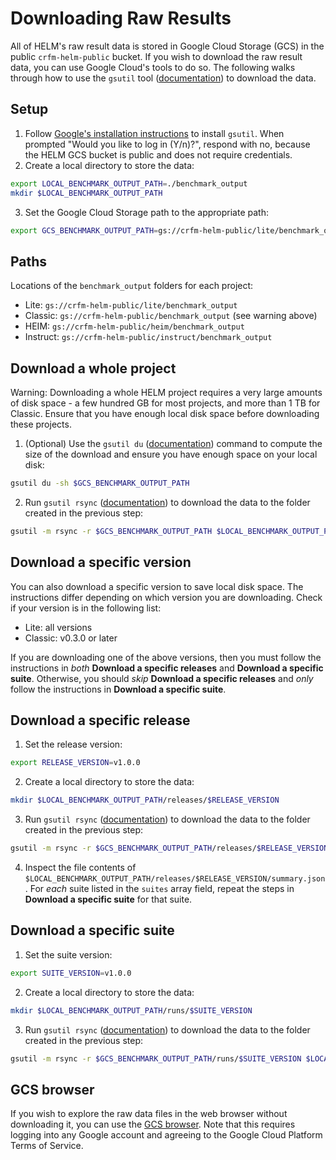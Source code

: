 # Downloading Raw Results

All of HELM's raw result data is stored in Google Cloud Storage (GCS) in the public `crfm-helm-public` bucket. If you wish to download the raw result data, you can use Google Cloud's tools to do so. The following walks through how to use the `gsutil` tool ([documentation](https://cloud.google.com/storage/docs/gsutil)) to download the data.

## Setup

1. Follow [Google's installation instructions](https://cloud.google.com/storage/docs/gsutil_install) to install `gsutil`. When prompted "Would you like to log in (Y/n)?", respond with no, because the HELM GCS bucket is public and does not require credentials.
2. Create a local directory to store the data:
```sh
export LOCAL_BENCHMARK_OUTPUT_PATH=./benchmark_output
mkdir $LOCAL_BENCHMARK_OUTPUT_PATH
```
3. Set the Google Cloud Storage path to the appropriate path:
```sh
export GCS_BENCHMARK_OUTPUT_PATH=gs://crfm-helm-public/lite/benchmark_output
```

## Paths

Locations of the `benchmark_output` folders for each project:

- Lite: `gs://crfm-helm-public/lite/benchmark_output`
- Classic: `gs://crfm-helm-public/benchmark_output` (see warning above)
- HEIM: `gs://crfm-helm-public/heim/benchmark_output`
- Instruct: `gs://crfm-helm-public/instruct/benchmark_output`

## Download a whole project

Warning: Downloading a whole HELM project requires a very large amounts of disk space - a few hundred GB for most projects, and more than 1 TB for Classic. Ensure that you have enough local disk space before downloading these projects.

1. (Optional) Use the `gsutil du` ([documentation](https://cloud.google.com/storage/docs/gsutil/commands/du)) command to compute the size of the download and ensure you have enough space on your local disk:
```sh
gsutil du -sh $GCS_BENCHMARK_OUTPUT_PATH
```
2. Run `gsutil rsync` ([documentation](https://cloud.google.com/storage/docs/gsutil/commands/rsync)) to download the data to the folder created in the previous step:
```sh
gsutil -m rsync -r $GCS_BENCHMARK_OUTPUT_PATH $LOCAL_BENCHMARK_OUTPUT_PATH
```

## Download a specific version

You can also download a specific version to save local disk space. The instructions differ depending on which version you are downloading. Check if your version is in the following list:

- Lite: all versions
- Classic: v0.3.0 or later

If you are downloading one of the above versions, then you must follow the instructions in _both_ **Download a specific releases** and **Download a specific suite**. Otherwise, you should _skip_ **Download a specific releases** and _only_ follow the instructions in **Download a specific suite**.

## Download a specific release

1. Set the release version:
```sh
export RELEASE_VERSION=v1.0.0
```
2. Create a local directory to store the data:
```sh
mkdir $LOCAL_BENCHMARK_OUTPUT_PATH/releases/$RELEASE_VERSION
```
3. Run `gsutil rsync` ([documentation](https://cloud.google.com/storage/docs/gsutil/commands/rsync)) to download the data to the folder created in the previous step:
```sh
gsutil -m rsync -r $GCS_BENCHMARK_OUTPUT_PATH/releases/$RELEASE_VERSION $LOCAL_BENCHMARK_OUTPUT_PATH/releases/$RELEASE_VERSION
```
4. Inspect the file contents of `$LOCAL_BENCHMARK_OUTPUT_PATH/releases/$RELEASE_VERSION/summary.json`. For _each_ suite listed in the `suites` array field, repeat the steps in **Download a specific suite** for that suite.

## Download a specific suite

1. Set the suite version:
```sh
export SUITE_VERSION=v1.0.0
```
2. Create a local directory to store the data:
```sh
mkdir $LOCAL_BENCHMARK_OUTPUT_PATH/runs/$SUITE_VERSION
```
3. Run `gsutil rsync` ([documentation](https://cloud.google.com/storage/docs/gsutil/commands/rsync)) to download the data to the folder created in the previous step:
```sh
gsutil -m rsync -r $GCS_BENCHMARK_OUTPUT_PATH/runs/$SUITE_VERSION $LOCAL_BENCHMARK_OUTPUT_PATH/runs/$SUITE_VERSION
```

## GCS browser

If you wish to explore the raw data files in the web browser without downloading it, you can use the [GCS browser](https://console.cloud.google.com/storage/browser/crfm-helm-public). Note that this requires logging into any Google account and agreeing to the Google Cloud Platform Terms of Service.
